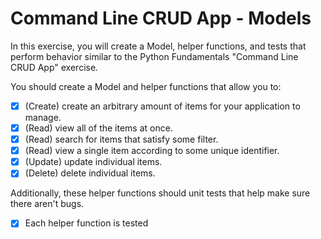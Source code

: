 # Command Line CRUD App - Models

In this exercise, you will create a Model, helper functions, and tests that perform behavior similar to the Python Fundamentals "Command Line CRUD App" exercise.

You should create a Model and helper functions that allow you to:

- [x] (Create) create an arbitrary amount of items for your application to manage.
- [x] (Read) view all of the items at once.
- [x] (Read) search for items that satisfy some filter.
- [x] (Read) view a single item according to some unique identifier.
- [x] (Update) update individual items.
- [x] (Delete) delete individual items.

Additionally, these helper functions should unit tests that help make sure there aren't bugs.

- [x] Each helper function is tested
